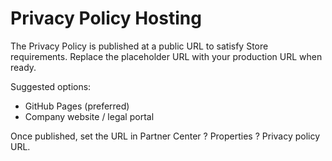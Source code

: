 # Privacy Policy Hosting

The Privacy Policy is published at a public URL to satisfy Store requirements. Replace the placeholder URL with your production URL when ready.

Suggested options:
- GitHub Pages (preferred)
- Company website / legal portal

Once published, set the URL in Partner Center ? Properties ? Privacy policy URL.
